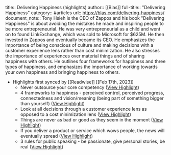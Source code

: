 title:: Delivering Happiness (highlights)
author:: [[Blas]]
full-title:: "Delivering Happiness"
category:: #articles
url:: https://blas.com/delivering-happiness/
document_note:: Tony Hsieh is the CEO of Zappos and his book "Delivering Happiness" is about avoiding the mistakes he made and inspiring people to be more entrepreneurial. He was very entrepreneurial as a child and went on to found LinkExchange, which was sold to Microsoft for $625M. He then invested in Zappos and eventually became its CEO. He emphasizes the importance of being conscious of culture and making decisions with a customer experience lens rather than cost minimization. He also stresses the importance of experiences over material things and of sharing happiness with others. He outlines four frameworks for happiness and three types of happiness, and emphasizes the importance of working towards your own happiness and bringing happiness to others.

- Highlights first synced by [[Readwise]] [[Feb 17th, 2023]]
	- Never outsource your core competency ([View Highlight](https://read.readwise.io/read/01gsfhdq0g0gtdkrf6vsdy7c40))
	- 4 frameworks to happiness - perceived control, perceived progress, connectedness and vision/meaning (being part of something bigger than yourself) ([View Highlight](https://read.readwise.io/read/01gsfhdxx18p166gbepwnamk9a))
	- Look at all decisions through a customer experience lens as opposed to a cost minimization lens ([View Highlight](https://read.readwise.io/read/01gsfhe5ksxp08n4m2ch3bzc8f))
	- Things are never as bad or good as they seem in the moment ([View Highlight](https://read.readwise.io/read/01gsfhe9492s408m79zq9trhe9))
	- If you deliver a product or service which wows people, the news will eventually spread ([View Highlight](https://read.readwise.io/read/01gsfhef6bw00qz3397cesa12j))
	- 3 rules for public speaking - be passionate, give personal stories, be real ([View Highlight](https://read.readwise.io/read/01gsfhej1w62kz430mhbxkr9nc))